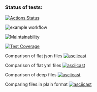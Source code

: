 ### Status of tests:
[![Actions Status](https://github.com/Zubkov99/frontend-project-lvl2/workflows/hexlet-check/badge.svg)](https://github.com/Zubkov99/frontend-project-lvl2/actions)

![example workflow](https://github.com/Zubkov99/frontend-project-lvl2/actions/workflows/nodejs.yml/badge.svg)

[![Maintainability](https://api.codeclimate.com/v1/badges/19679ee975522982034a/maintainability)](https://codeclimate.com/github/Zubkov99/frontend-project-lvl2/maintainability)

[![Test Coverage](https://api.codeclimate.com/v1/badges/19679ee975522982034a/test_coverage)](https://codeclimate.com/github/Zubkov99/frontend-project-lvl2/test_coverage)

Comparison of flat json files
[![asciicast](https://asciinema.org/a/n0rSzuOLIL9ovSuivERrLG0z1.svg)](https://asciinema.org/a/n0rSzuOLIL9ovSuivERrLG0z1)

Comparison of flat yml files
[![asciicast](https://asciinema.org/a/cCBGpnZHxYtMybWo4GVY6DQRd.svg)](https://asciinema.org/a/cCBGpnZHxYtMybWo4GVY6DQRd)

Comparison of deep files
[![asciicast](https://asciinema.org/a/8wLZTVkQlHnEzjCGbDGXQm34K.svg)](https://asciinema.org/a/8wLZTVkQlHnEzjCGbDGXQm34K)

Comparing files in plain format
[![asciicast](https://asciinema.org/a/xgXm17ji2X5siqK05d9q5Q3ec.svg)](https://asciinema.org/a/xgXm17ji2X5siqK05d9q5Q3ec)